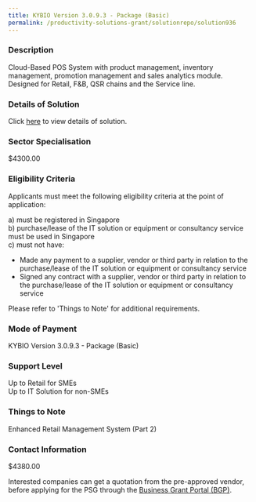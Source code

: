 ```yaml
---
title: KYBIO Version 3.0.9.3 - Package (Basic)
permalink: /productivity-solutions-grant/solutionrepo/solution936
---
```


### Description

Cloud-Based POS System with product management, inventory management, promotion management and sales analytics module. Designed for Retail, F&B, QSR chains and the Service line.

### Details of Solution

Click <a href='Weebo Pte Ltd' target='_blank' rel='noopener'>here</a> to view details of solution.

### Sector Specialisation

$4300.00

### Eligibility Criteria

Applicants must meet the following eligibility criteria at the point of application:

a) must be registered in Singapore <br>
b) purchase/lease of the IT solution or equipment or consultancy service must be used in Singapore <br>
c) must not have:
- Made any payment to a supplier, vendor or third party in relation to the purchase/lease of the IT solution or equipment or consultancy service
- Signed any contract with a supplier, vendor or third party in relation to the purchase/lease of the IT solution or equipment or consultancy service

Please refer to 'Things to Note' for additional requirements.

### Mode of Payment
KYBIO Version 3.0.9.3 - Package (Basic)

### Support Level
Up to Retail for SMEs <br>
Up to IT Solution for non-SMEs

### Things to Note
Enhanced Retail Management System (Part 2)

### Contact Information
$4380.00

Interested companies can get a quotation from the pre-approved vendor, before applying for the PSG through the <a target='_blank' rel='noopener' href='https://www.businessgrants.gov.sg/'>Business Grant Portal (BGP)</a>.
